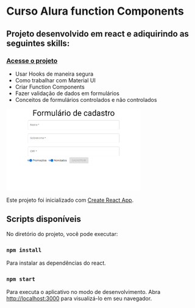 # Curso Alura function Components

## Projeto desenvolvido em react e adiquirindo as seguintes skills:
### <a href='https://react-functioncomponents.vercel.app/' target='_blank'>Acesse o projeto</a>

- Usar Hooks de maneira segura
- Como trabalhar com Material UI
- Criar Function Components
- Fazer validação de dados em formulários
- Conceitos de formulários controlados e não controlados

<a href='https://react-functioncomponents.vercel.app/' target='_blank'><img src='https://github.com/danielcosta010/react-functiomcpmponents/blob/main/public/capa_do_projeto.png#vitrinedev' alt='foto da capa do projeto' width='70%'></a>

Este projeto foi inicializado com [Create React App](https://github.com/facebook/create-react-app).

## Scripts disponíveis

No diretório do projeto, você pode executar:
### `npm install`
Para instalar as dependências do react.

### `npm start`

Para executa o aplicativo no modo de desenvolvimento.
Abra [http://localhost:3000](http://localhost:3000) para visualizá-lo em seu navegador.



